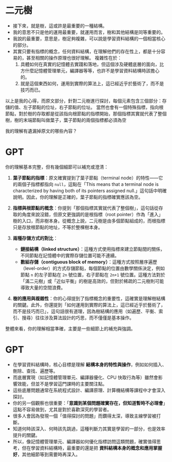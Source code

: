 # 二元樹

- 接下來，就是樹，這或許是最重要的一種結構。
- 我的意思不只是他的運用最重要，就運用而言，樹和其他結構是同等重要的。
- 我說的最重要，意思是，樹足夠複雜，可以說是學習資料結構的一個相當核心的部分。
- 其實只要有指標的概念，任何資料結構，在理解他們的存在性上，都是十分容易的，甚至相關的操作原理也很好理解。
    複雜性在於：
    1. 具體如何在真實的記憶體去實踐和落地，但這個涉及硬體底層的面向，比方什麼記憶體管理單元，編譯器等等，也許不是學習資料結構時該擔心的。
    2. 就是這個東西如何，運用到實際的算法上，這已經近乎於藝術了，而不是技巧而已。

以上是我的心得，而原文部分，針對二元樹進行探討，每個元素包含三個部分：存儲的值、左子節點的位址，右子節點的位址。
當然也會有一個特殊指標，指向根節點，對於樹的存取都是從該指向根節點的指標開始，那個指標其實就代表了整個樹，樹的末端節點叫做葉子，葉子節點的兩個指標都必須為空

我的理解有遺漏掉原文的哪些內容？

# GPT

你的理解基本完整，但有幾個細節可以補充或澄清：  

1. **葉子節點的指標**：原文確實提到了葉子節點（terminal node）的特性——它的兩個子指標都指向 `null`，這點在「This means that a terminal node is characterized by having both of its pointers assigned null.」這句話中明確說明。因此，你的理解是正確的，葉子節點的指標確實應該為空。  

2. **指標與根節點的概念**：你提到「那個指標其實就代表了整個樹」，這句話從存取的角度來說沒錯，但原文更強調的是根指標（root pointer）作為「進入」樹的入口，而非樹本身。從概念上說，二元樹是由多個節點組成的，而根指標只是存放根節點的地址，不等於整棵樹本身。  

3. **兩種存儲方式的對比**：  
   - **鏈接結構（linked structure）**：這種方式使用指標來建立節點間的關係，不同節點在記憶體中的實際存儲位置可能不連續。  
   - **數組存儲（contiguous block of memory）**：這種方式按照層序遍歷（level-order）的方式存儲節點，每個節點的位置由數學關係決定，例如節點 `n` 的左子節點在 `2n` 號位置，右子節點在 `2n+1` 號位置。這種方法對於「滿二元樹」或「近似平衡」的樹是高效的，但對於稀疏的二元樹則可能導致大量的空間浪費。  

4. **樹的應用與複雜性**：你的心得提到了指標概念的重要性，這確實是理解樹結構的關鍵。此外，你還提到「如何運用到實際的算法上，這已經近乎於藝術了，而不是技巧而已」，這句話很有道理，因為樹結構的應用（如遍歷、平衡、索引、搜尋）往往涉及算法設計的巧思，而不僅僅是基本操作。  

整體來看，你的理解相當準確，主要是一些細節上的補充與強調。

# GPT

- 在學習資料結構時，核心目標是理解 **結構本身的特性與操作**，例如如何插入、刪除、查找、遍歷等。
- 而底層實現（如記憶體管理單元、編譯器優化、CPU 快取行為等）雖然會影響效能，但並不是學習這門課時的主要關注點。
- 這些底層問題通常在系統程式設計、編譯原理、計算機結構等課程中才會深入探討。  
- 你的另一個觀察也很重要：「**意識到某個問題確實存在，但知道暫時不必理會**」這點不容易做到，尤其是對於喜歡深究的學習者。
- 很多人會因為發現一個「值得探討的問題」而鑽得太深，導致主線學習被打斷。
- 知道何時該深入、何時該先跳過，這種判斷力其實是學習的一部分，也是效率提升的關鍵。  
- 所以，像記憶體管理單元、編譯器如何優化指標訪問這類問題，確實值得思考，但在學習資料結構時，最重要的還是把 **資料結構本身的概念和應用掌握好**，其他細節等到需要時再深入。